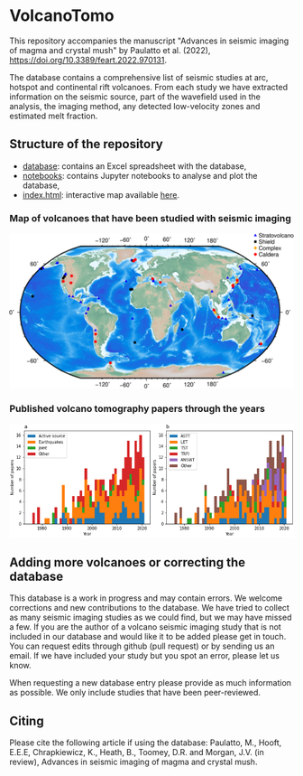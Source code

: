# VolcanoTomo
This repository accompanies the manuscript "Advances in seismic imaging of magma and crystal mush" by Paulatto et al. (2022), https://doi.org/10.3389/feart.2022.970131. 

The database contains a comprehensive list of seismic studies at arc, hotspot and continental rift volcanoes. From each study we have extracted information on the seismic source, part of the wavefield used in the analysis, the imaging method, any detected low-velocity zones and estimated melt fraction.


## Structure of the repository
- [database](database): contains an Excel spreadsheet with the database,
- [notebooks](notebooks): contains Jupyter notebooks to analyse and plot the database,
- [index.html](index.html): interactive map available [here](https://volcanotomo.github.io/Repository/).


### Map of volcanoes that have been studied with seismic imaging
<img src="notebooks/paperfigures/Fig_7_map.png" width="700">

### Published volcano tomography papers through the years
<img src="notebooks/paperfigures/Fig_6_stats.png" width="700">


## Adding more volcanoes or correcting the database
This database is a work in progress and may contain errors. We welcome corrections and new contributions to the database. We have tried to collect as many seismic imaging studies as we could find, but we may have missed a few. If you are the author of a volcano seismic imaging study that is not included in our database and would like it to be added please get in touch. You can request edits through github (pull request) or by sending us an email. If we have included your study but you spot an error, please let us know.

When requesting a new database entry please provide as much information as possible. We only include studies that have been peer-reviewed. 

## Citing
Please cite the following article if using the database:
Paulatto, M., Hooft, E.E.E, Chrapkiewicz, K., Heath, B., Toomey, D.R. and Morgan, J.V. (in review), Advances in seismic imaging of magma and crystal mush.

